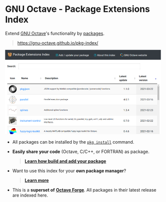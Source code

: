 # GNU Octave - Package Extensions Index

Extend [GNU Octave](https://www.octave.org)'s functionality by
[packages](https://octave.org/doc/v6.2.0/Creating-Packages.html).

> <https://gnu-octave.github.io/pkg-index/>

[![img](assets/screenshot.png)](https://gnu-octave.github.io/pkg-index/)

- All packages can be installed by the
  [`pkg install`](https://octave.org/doc/v6.2.0/Installing-and-Removing-Packages.html)
  command.

- **Easily share your code** (Octave, C/C++, or FORTRAN) as package.

  > [**Learn how build and add your package**](CONTRIBUTING.md)

- Want to use this index for your **own package manager**?

  > [**Learn more**](doc/development.md)

- This is a **superset of**
  [**Octave Forge**](https://octave.sourceforge.io/).
  All packages in their latest release are indexed here.
